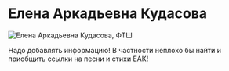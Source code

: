 <!--?title Елена Аркадьевна Кудасова -->

# Елена Аркадьевна Кудасова

<div class="row">
  <div class="col-xl-6 offset-xl-3 col-sm-12">
    <img src="https://pths-archive.github.io/static/img/kudasova/kudasova-mid-90s.jpg"
        alt="Елена Аркадьевна Кудасова, ФТШ" class="img-fluid"/>
  </div>
</div>

Надо добавлять информацию! В частности неплохо бы найти и приобщить ссылки на песни и стихи ЕАК!
